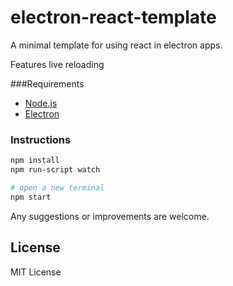 # electron-react-template
A minimal template for using react in electron apps.

Features live reloading

###Requirements
- [Node.js](https://nodejs.org/en/)
- [Electron](http://electron.atom.io/)

### Instructions

```bash
npm install
npm run-script watch

# open a new terminal
npm start
```
Any suggestions or improvements are welcome.

## License
MIT License
